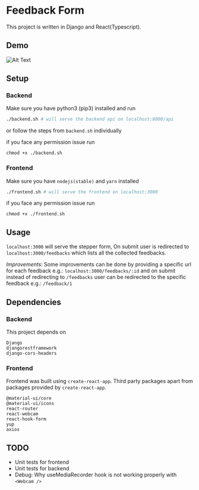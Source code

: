 # Feedback Form

This project is written in Django and React(Typescript).

## Demo

![Alt Text](screencast/demo-feed.gif)

## Setup

### Backend

Make sure you have python3 (pip3) installed and run

```sh
./backend.sh # will serve the backend api on localhost:8000/api
```

or follow the steps from `backend.sh` individually

if you face any permission issue run

```
chmod +x ./backend.sh
```

### Frontend

Make sure you have `nodejs(stable)` and `yarn` installed

```sh
./frontend.sh # will serve the frontend on localhost:3000
```

if you face any permission issue run

```
chmod +x ./frontend.sh
```

## Usage

`localhost:3000` will serve the stepper form, On submit user is redirected to `localhost:3000/feedbacks` which lists all the collected feedbacks.

<i>Improvements</i>: Some improvements can be done by providing a specific url for each feedback e.g.: `localhost:3000/feedbacks/:id` and on submit instead of redirecting to `/feedbacks` user can be redirected to the specific feedback e.g.: `/feedback/1`

## Dependencies

### Backend

This project depends on

```
Django
djangorestframework
django-cors-headers
```

### Frontend

Frontend was built using `create-react-app`. Third party packages apart from packages provided by `create-react-app`.

```
@material-ui/core
@material-ui/icons
react-router
react-webcam
react-hook-form
yup
axios
```

## TODO

- Unit tests for frontend
- Unit tests for backend
- Debug: Why useMediaRecorder hook is not working properly with `<Webcam />`
